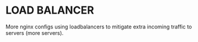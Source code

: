 # LOAD BALANCER
More nginx configs using loadbalancers to mitigate extra incoming traffic to servers (more servers).
